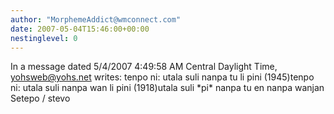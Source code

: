 ```yaml
---
author: "MorphemeAddict@wmconnect.com"
date: 2007-05-04T15:46:00+00:00
nestinglevel: 0
---
```

In a message dated 5/4/2007 4:49:58 AM Central Daylight Time, [yohsweb@yohs.net](mailto://yohsweb@yohs.net) writes:
tenpo ni: utala suli nanpa tu li pini (1945)tenpo ni: utala suli nanpa wan li pini (1918)utala suli \*pi\* nanpa tu en nanpa wanjan Setepo / stevo